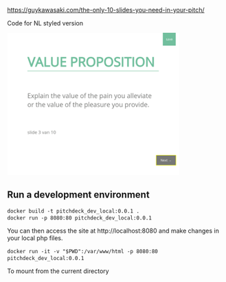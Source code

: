 https://guykawasaki.com/the-only-10-slides-you-need-in-your-pitch/

Code for NL styled version

<img src="./screenshot.png" style="max-width: 400px">

## Run a development environment

```
docker build -t pitchdeck_dev_local:0.0.1 .
docker run -p 8080:80 pitchdeck_dev_local:0.0.1
```

You can then access the site at http://localhost:8080 and make changes in your local php files.

```
docker run -it -v "$PWD":/var/www/html -p 8080:80 pitchdeck_dev_local:0.0.1
```

To mount from the current directory